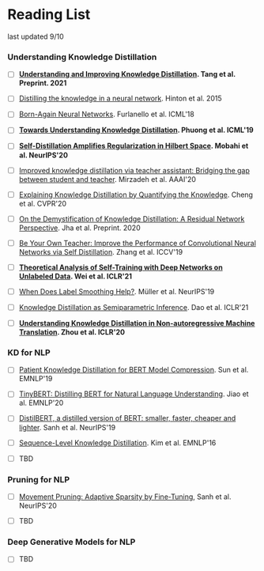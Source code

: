 # Reading List

last updated 9/10



### Understanding Knowledge Distillation

- [ ] **[Understanding and Improving Knowledge Distillation](https://arxiv.org/pdf/2002.03532.pdf). Tang et al. Preprint. 2021**
- [ ] [Distilling the knowledge in a neural network](https://arxiv.org/pdf/1503.02531.pdf). Hinton et al. 2015
- [ ] [Born-Again Neural Networks](https://arxiv.org/pdf/1805.04770.pdf). Furlanello et al. ICML'18
- [ ] **[Towards Understanding Knowledge Distillation](https://arxiv.org/pdf/2105.13093.pdf). Phuong et al. ICML'19**
- [ ] **[Self-Distillation Amplifies Regularization in Hilbert Space](https://arxiv.org/pdf/2002.05715.pdf). Mobahi et al. NeurIPS'20**
- [ ] [Improved knowledge distillation via teacher assistant: Bridging the gap between student and teacher](https://arxiv.org/pdf/1902.03393.pdf). Mirzadeh et al. AAAI'20
- [ ] [Explaining Knowledge Distillation by Quantifying the Knowledge](https://openaccess.thecvf.com/content_CVPR_2020/papers/Cheng_Explaining_Knowledge_Distillation_by_Quantifying_the_Knowledge_CVPR_2020_paper.pdf). Cheng et al. CVPR'20
- [ ] [On the Demystification of Knowledge Distillation: A Residual Network Perspective](https://arxiv.org/pdf/2006.16589.pdf). Jha et al. Preprint. 2020
- [ ] [Be Your Own Teacher: Improve the Performance of Convolutional Neural Networks via Self Distillation](https://arxiv.org/pdf/1905.08094.pdf). Zhang et al. ICCV'19
- [ ] **[Theoretical Analysis of Self-Training with Deep Networks on Unlabeled Data](https://arxiv.org/pdf/2010.03622.pdf). Wei et al. ICLR'21**
- [ ] [When Does Label Smoothing Help?](https://papers.nips.cc/paper/2019/file/f1748d6b0fd9d439f71450117eba2725-Paper.pdf). Müller et al. NeurIPS'19
- [ ] [Knowledge Distillation as Semiparametric Inference](https://arxiv.org/pdf/2104.09732.pdf). Dao et al. ICLR'21
- [ ] **[Understanding Knowledge Distillation in Non-autoregressive Machine Translation](https://openreview.net/pdf?id=BygFVAEKDH). Zhou et al. ICLR'20**



### KD for NLP

- [ ] [Patient Knowledge Distillation for BERT Model Compression](https://arxiv.org/pdf/1908.09355.pdf). Sun et al. EMNLP'19
- [ ] [TinyBERT: Distilling BERT for Natural Language Understanding](https://arxiv.org/pdf/1909.10351.pdf). Jiao et al. EMNLP'20
- [ ] [DistilBERT, a distilled version of BERT: smaller, faster, cheaper and lighter](https://arxiv.org/pdf/1910.01108.pdf). Sanh et al. NeurIPS'19
- [ ] [Sequence-Level Knowledge Distillation](https://arxiv.org/pdf/1606.07947.pdf). Kim et al. EMNLP'16
- [ ] TBD



### Pruning for NLP

- [ ] [Movement Pruning: Adaptive Sparsity by Fine-Tuning](https://arxiv.org/pdf/2005.07683.pdf), Sanh et al. NeurIPS'20
- [ ] TBD



### Deep Generative Models for NLP

- [ ] TBD





